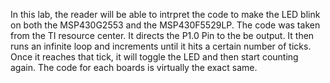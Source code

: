 In this lab, the reader will be able to intrpret the code to make the LED blink on both the MSP430G2553 and the MSP430F5529LP.
The code was taken from the TI resource center. It directs the P1.0 Pin to the be output. It then runs an infinite loop and 
increments until it hits a certain number of ticks. Once it reaches that tick, it will toggle the LED and then start counting again.
The code for each boards is virtually the exact same. 
